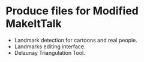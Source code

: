 # Produce files for Modified MakeItTalk

* Landmark detection for cartoons and real people.
* Landmarks editing interface.
* Delaunay Triangulation Tool.
